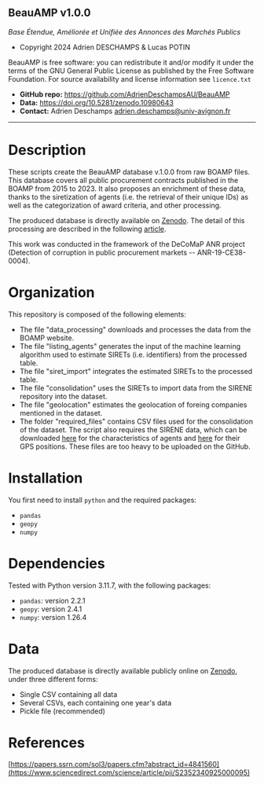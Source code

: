 BeauAMP v1.0.0
-------------------------------------------------------------------------
*Base Étendue, Améliorée et Unifiée des Annonces des Marchés Publics*

* Copyright 2024 Adrien DESCHAMPS & Lucas POTIN

BeauAMP is free software: you can redistribute it and/or modify it under the terms of the GNU General Public License as published by the Free Software Foundation. For source availability and license information see `licence.txt`

* **GitHub repo:** https://github.com/AdrienDeschampsAU/BeauAMP
* **Data:** https://doi.org/10.5281/zenodo.10980643
* **Contact:** Adrien Deschamps <adrien.deschamps@univ-avignon.fr>
 
-------------------------------------------------------------------------

# Description
These scripts create the BeauAMP database v.1.0.0 from raw BOAMP files. This database covers all public procurement contracts published in the BOAMP from 2015 to 2023. It also proposes an enrichment of these data, thanks to the siretization of agents (i.e. the retrieval of their unique IDs) as well as the categorization of award criteria, and other processing.

The produced database is directly available on [Zenodo](https://doi.org/10.5281/zenodo.11001277). The detail of this processing are described in the following [article](https://www.sciencedirect.com/science/article/pii/S2352340925000095).

This work was conducted in the framework of the DeCoMaP ANR project (Detection of corruption in public procurement markets -- ANR-19-CE38-0004).

# Organization
This repository is composed of the following elements:
* The file "data_processing" downloads and processes the data from the BOAMP website.
* The file "listing_agents" generates the input of the machine learning algorithm used to estimate SIRETs (i.e. identifiers) from the processed table.
* The file "siret_import" integrates the estimated SIRETs to the processed table.
* The file "consolidation" uses the SIRETs to import data from the SIRENE repository into the dataset.
* The file "geolocation" estimates the geolocation of foreing companies mentioned in the dataset.
* The folder "required_files" contains CSV files used for the consolidation of the dataset. The script also requires the SIRENE data, which can be downloaded [here](https://www.data.gouv.fr/fr/datasets/base-sirene-des-entreprises-et-de-leurs-etablissements-siren-siret/) for the characteristics of agents and [here](https://www.data.gouv.fr/fr/datasets/geolocalisation-des-etablissements-du-repertoire-sirene-pour-les-etudes-statistiques/) for their GPS positions. These files are too heavy to be uploaded on the GitHub.

# Installation
You first need to install `python` and the required packages:
* `pandas`
* `geopy`
* `numpy`


# Dependencies
Tested with Python version 3.11.7, with the following packages:
* `pandas`: version 2.2.1
* `geopy`: version 2.4.1
* `numpy`: version 1.26.4

# Data
The produced database is directly available publicly online on [Zenodo](https://doi.org/XXXXX), under three different forms:
* Single CSV containing all data
* Several CSVs, each containing one year's data
* Pickle file (recommended)


# References

[https://papers.ssrn.com/sol3/papers.cfm?abstract_id=4841560](https://www.sciencedirect.com/science/article/pii/S2352340925000095)
